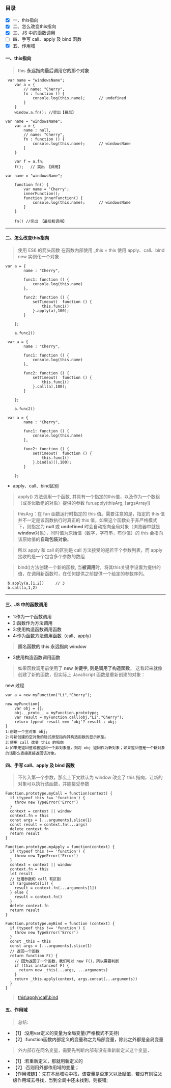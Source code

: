 ### 目录 

* [x] 一、this指向
* [x] 二、怎么改变this指向
* [x] 三、JS 中的函数调用
* [ ] 四、手写 call、apply 及 bind 函数
* [x] 五、作用域

#### 一、this指向
>this **永远指向最后调用它的那个对象**

```
 var name = "windowsName";
    var a = {
        // name: "Cherry",
        fn : function () {
            console.log(this.name);      // undefined
        }
    }
    window.a.fn(); //突出【最后】

```

```
var name = "windowsName";
    var a = {
        name : null,
        // name: "Cherry",
        fn : function () {
            console.log(this.name);      // windowsName
        }
    }

    var f = a.fn;
    f();   // 突出 【调用】
```
```
var name = "windowsName";

    function fn() {
        var name = 'Cherry';
        innerFunction();
        function innerFunction() {
            console.log(this.name);      // windowsName
        }
    }

    fn() //突出 【最后和调用】
```
---
#### 二、怎么改变this指向
>使用 ES6 的箭头函数
>在函数内部使用 _this = this
>使用 apply、call、bind
>new 实例化一个对象

```
var a = {
        name : "Cherry",

        func1: function () {
            console.log(this.name)
        },

        func2: function () {
            setTimeout(  function () {
                this.func1()
            }.apply(a),100);
        }

    };

    a.func2() 
```
```
 var a = {
        name : "Cherry",

        func1: function () {
            console.log(this.name)
        },

        func2: function () {
            setTimeout(  function () {
                this.func1()
            }.call(a),100);
        }

    };

    a.func2() 
```

```
 var a = {
        name : "Cherry",

        func1: function () {
            console.log(this.name)
        },

        func2: function () {
            setTimeout(  function () {
                this.func1()
            }.bind(a)(),100);
        }

    };
```
- apply、call、bind区别
> apply() 方法调用一个函数, 其具有一个指定的this值，以及作为一个数组（或类似数组的对象）提供的参数 fun.apply(thisArg, [argsArray])

>thisArg：在 fun 函数运行时指定的 this 值。需要注意的是，指定的 this 值并不一定是该函数执行时真正的 this 值，如果这个函数处于非严格模式下，则指定为 **null** 或 **undefined** 时会自动指向全局对象（浏览器中就是**window**对象），同时值为原始值（数字，字符串，布尔值）的 this 会指向该原始值的**自动包装对象**。


>所以 apply 和 call 的区别是 call 方法接受的是若干个参数列表，而 apply 接收的是一个包含多个参数的数组

>bind()方法创建一个新的函数, 当**被调用时**，将其this关键字设置为提供的值，在调用新函数时，在任何提供之前提供一个给定的参数序列。


>
```
 b.apply(a,[1,2])     // 3
 b.call(a,1,2)     
```
---

#### 三、JS 中的函数调用
- 1:作为一个函数调用
- 2:函数作为方法调用
- 3:使用构造函数调用函数
- 4:作为函数方法调用函数（call、apply）
>**匿名函数的 this 永远指向 window**

- 3使用构造函数调用函数
>如果函数调用前使用了 **new **关键字, 则是调用了**构造函数**。
这看起来就像创建了新的函数，但实际上 JavaScript 函数是重新创建的对象：

new 过程
```
var a = new myFunction("Li","Cherry");

new myFunction{
    var obj = {};
    obj.__proto__ = myFunction.prototype;
    var result = myFunction.call(obj,"Li","Cherry");
    return typeof result === 'obj'? result : obj;
}
1:创建一个空对象 obj;
2:将新创建的空对象的隐式原型指向其构造函数的显示原型。
3:使用 call 改变 this 的指向
4:如果无返回值或者返回一个非对象值，则将 obj 返回作为新对象；如果返回值是一个新对象的话那么直接直接返回该对象。

```

#### 四、手写 call、apply 及 bind 函数
>不传入第一个参数，那么上下文默认为 window
改变了 this 指向，让新的对象可以执行该函数，并能接受参数

```
Function.prototype.myCall = function(context) {
  if (typeof this !== 'function') {
    throw new TypeError('Error')
  }
  context = context || window
  context.fn = this
  const args = [...arguments].slice(1)
  const result = context.fn(...args)
  delete context.fn
  return result
}
```

```
Function.prototype.myApply = function(context) {
  if (typeof this !== 'function') {
    throw new TypeError('Error')
  }
  context = context || window
  context.fn = this
  let result
  // 处理参数和 call 有区别
  if (arguments[1]) {
    result = context.fn(...arguments[1])
  } else {
    result = context.fn()
  }
  delete context.fn
  return result
}
```

```
Function.prototype.myBind = function (context) {
  if (typeof this !== 'function') {
    throw new TypeError('Error')
  }
  const _this = this
  const args = [...arguments].slice(1)
  // 返回一个函数
  return function F() {
    // 因为返回了一个函数，我们可以 new F()，所以需要判断
    if (this instanceof F) {
      return new _this(...args, ...arguments)
    }
    return _this.apply(context, args.concat(...arguments))
  }
}
```
>[this\apply\call\bind](https://juejin.im/post/59bfe84351882531b730bac2#heading-0)

#### 五、作用域

>  总结:
- 【1】:没用var定义的变量为全局变量(严格模式不支持)
- 【2】:function函数内部定义的变量称之为局部变量，除此之外都是全局变量
> 外内部存在同名变量，需要先判断内部有没有重新新定义这个变量，
- 【1】:若重新定义，那就用新定义的
- 【2】:否则用外部作用域的变量；
- 【作用域链】：先在本局域块中找，该变量是否定义以及赋值，若没有则往父级作用域去寻找，当到全局中还未找到，则报错;
